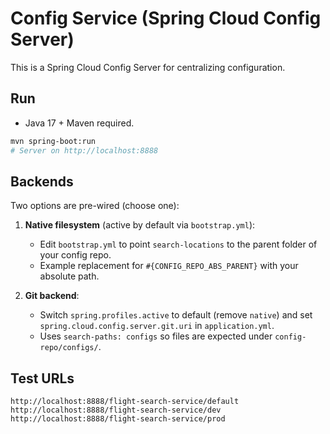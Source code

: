 # Config Service (Spring Cloud Config Server)

This is a Spring Cloud Config Server for centralizing configuration.

## Run

- Java 17 + Maven required.

```bash
mvn spring-boot:run
# Server on http://localhost:8888
```

## Backends

Two options are pre-wired (choose one):

1) **Native filesystem** (active by default via `bootstrap.yml`):
   - Edit `bootstrap.yml` to point `search-locations` to the parent folder of your config repo.
   - Example replacement for `#{CONFIG_REPO_ABS_PARENT}` with your absolute path.

2) **Git backend**:
   - Switch `spring.profiles.active` to default (remove `native`) and set `spring.cloud.config.server.git.uri` in `application.yml`.
   - Uses `search-paths: configs` so files are expected under `config-repo/configs/`.

## Test URLs

```
http://localhost:8888/flight-search-service/default
http://localhost:8888/flight-search-service/dev
http://localhost:8888/flight-search-service/prod
```
